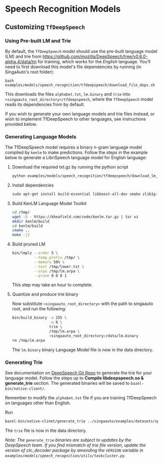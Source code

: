 # Speech Recognition Models

## Customizing `TfDeepSpeech`

### Using Pre-built LM and Trie

By default, the `TfDeepSpeech` model should use the pre-built language model (LM) and trie from https://github.com/mozilla/DeepSpeech/tree/v0.6.0-alpha.4/data/lm for training,
which works for the *English* language. You'll need to first download this model's file dependencies by running (in SingaAuto's root folder):
    
```
bash examples/models/speech_recognition/tfdeepspeech/download_file_deps.sh
```

This downloads the files `alphabet.txt`, `lm.binary` and `trie` into `<singaauto_root_directory>/tfdeepspeech`, where the `TfDeepSpeech` model reads its dependencies from by default.

If you wish to generate your own language models and trie files instead, or wish to implement TfDeepSpeech to other languages, see instructions provided below.

### Generating Language Models

The TfDeepSpeech model requires a binary n-gram language model compiled by `kenlm` to make predictions. Follow the steps in the example below to generate a LibriSpeech language model for English language:

1. Download the required txt.gz by running the python script

    ```sh 
    python examples/models/speech_recognition/tfdeepspeech/download_lm_txt.py
    ```

1. Install dependencies

    ```sh
    sudo apt-get install build-essential libboost-all-dev cmake zlib1g-dev libbz2-dev liblzma-dev
    ```

2. Build KenLM Language Model Toolkit

    ```sh
    cd /tmp/
    wget -O - https://kheafield.com/code/kenlm.tar.gz | tar xz
    mkdir kenlm/build
    cd kenlm/build
    cmake ..
    make -j2
    ```
3. Build pruned LM

    ```sh
    bin/lmplz --order 5 \
              --temp_prefix /tmp/ \
              --memory 50% \
              --text /tmp/lower.txt \
              --arpa /tmp/lm.arpa \
              --prune 0 0 0 1
    ```
    This step may take an hour to complete.
    
4. Quantize and produce trie binary

    Now substitute `<singaauto_root_directory>` with the path to singaauto root, and run the following:

    ```sh
    bin/build_binary -a 255 \
                     -q 8 \
                     trie \
                     /tmp/lm.arpa \
                     <singaauto_root_directory>/data/lm.binary
    rm /tmp/lm.arpa
    ```
    The `lm.binary` binary Language Model file is now in the data directory.
    
### Generating Trie 

See documentation on [DeepSpeech Git Repo](https://github.com/mozilla/DeepSpeech/tree/master/native_client) to generate the trie for your language model. Follow the steps up to **Compile libdeepspeech.so & generate_trie** section. The generated binaries will be saved to `bazel-bin/native-client/`.

Remember to modify the `alphabet.txt` file if you are training TfDeepSpeech on languages other than English.

Run

```sh
bazel-bin/native-clinet/generate_trie ../singaauto/examples/datasets/speech_recognition/alphabet.txt ../singaauto/data/lm.binary ../singaauto/data/trie
```

The `trie` file is now in the data directory.

*Note: The `generate_trie` binaries are subject to updates by the DeepSpeech team. If you find mismatch of trie file version, update the version of ctc_decoder package by amending the `VERSION` variable in `examples/models/speech_recognition/utils/taskcluster.py`.*